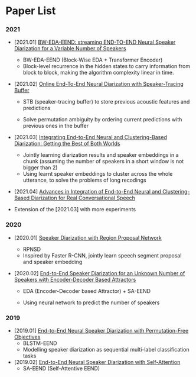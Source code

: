 

# Paper List





### 2021

-  [2021.01] [BW-EDA-EEND: streaming END-TO-END Neural Speaker Diarization for a Variable Number of Speakers](https://ieeexplore.ieee.org/document/9414371) 
    -  BW-EDA-EEND (Block-Wise EDA + Transformer Encoder)
    -  Block-level recurrence in the hidden states to carry information from block to block, making the algorithm complexity linear in time.



- [2021.02] [Online End-To-End Neural Diarization with Speaker-Tracing Buffer](https://ieeexplore.ieee.org/document/9383523/) 
  - STB (speaker-tracing buffer) to store previous acoustic features and predictions
  
  - Solve permutation ambiguity by ordering current predictions with previous ones in the buffer
- [2021.03] [Integrating End-to-End Neural and Clustering-Based Diarization: Getting the Best of Both Worlds](https://ieeexplore.ieee.org/document/9414333) 
  - Jointly learning diarization results and speaker embeddings in a chunk  (assuming the number of speakers in a short window is not bigger than 2)
  - Using learnt speaker embeddings to cluster across the whole utterance, to solve the problems of long recodings
-  [2021.04] [Advances in Integration of End-to-End Neural and Clustering-Based Diarization for Real Conversational Speech](https://www.isca-speech.org/archive/interspeech_2021/kinoshita21_interspeech.html)
  - Extension of the [2021.03] with more experiments
  



### 2020 

- [2020.01] [Speaker Diarization with Region Proposal Network](https://ieeexplore.ieee.org/document/9053760)
  
  - RPNSD
  -  Inspired by Faster R-CNN, jointly learn speech segment proposal and speaker embedding
  
- [2020.02] [End-to-End Speaker Diarization for an Unknown Number of Speakers with Encoder-Decoder Based Attractors](https://www.isca-speech.org/archive/interspeech_2020/horiguchi20_interspeech.html)
  
  - EDA (Encoder-Decoder based Attractor) + SA-EEND
  
  - Using neural network to predict the number of speakers
  
    


### 2019

- [2019.01] [End-to-End Neural Speaker Diarization with Permutation-Free Objectives](https://www.isca-speech.org/archive/interspeech_2019/fujita19_interspeech.html) 
  - BLSTM-EEND
  - Modelling speaker diarization as sequential multi-label classification tasks
- [2019.02] [End-to-End Neural Speaker Diarization with Self-Attention](https://ieeexplore.ieee.org/abstract/document/9003959)
  -  SA-EEND (Self-Attentive EEND)









